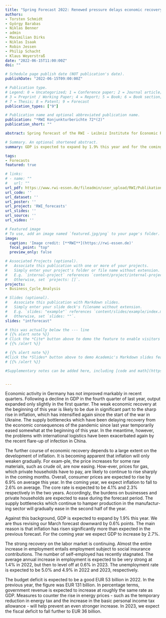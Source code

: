 ```yaml
---
title: "Spring Forecast 2022: Renewed pressure delays economic recovery in Germany once more"
authors:
- Torsten Schmidt
- György Barabas
- Niklas Benner
- admin
- Maximilian Dirks
- Niklas Isaak
- Robin Jessen
- Philip Schacht
- Klaus Weyerstraß
date: "2022-06-15T11:00:00Z"
doi: ""

# Schedule page publish date (NOT publication's date).
publishDate: "2022-06-15T09:00:00Z"

# Publication type.
# Legend: 0 = Uncategorized; 1 = Conference paper; 2 = Journal article;
# 3 = Preprint / Working Paper; 4 = Report; 5 = Book; 6 = Book section;
# 7 = Thesis; 8 = Patent; 9 = Forecast
publication_types: ["9"]

# Publication name and optional abbreviated publication name.
publication: "*RWI Konjunkturberichte 72*(2)"
publication_short: ""

abstract: Spring forecast of the RWI - Leibniz Institute for Economic Research

# Summary. An optional shortened abstract.
summary: GDP is expected to expand by 1.9% this year and for the coming year we expect GDP to increase by 2.7%. The further course of economic recovery depends to a large extent on the development of inflation. It is becoming apparent that inflation will only weaken gradually. For exam-ple, the price increases for some raw materials, such as crude oil, are now easing. How-ever, prices for gas, which private households have to pay, are likely to continue to rise sharply in the coming months. Overall, consumer prices are expected to rise by 6.9% on average this year.

tags:
- Forecasts
featured: true

# links:
# - name: ""
#   url: ""
url_pdf: https://www.rwi-essen.de/fileadmin/user_upload/RWI/Publikationen/Konjunkturberichte/rwi-kb_2-2022.pdf
url_code: ''
url_dataset: ''
url_poster: ''
url_project: 'RWI_forecasts'
url_slides: ''
url_source: ''
url_video: ''

# Featured image
# To use, add an image named `featured.jpg/png` to your page's folder.
image:
  caption: 'Image credit: [**RWI**](https://rwi-essen.de)'
  focal_point: "top"
  preview_only: false

# Associated Projects (optional).
#   Associate this publication with one or more of your projects.
#   Simply enter your project's folder or file name without extension.
#   E.g. `internal-project` references `content/project/internal-project/index.md`.
#   Otherwise, set `projects: []`.
projects:
- Business_Cycle_Analysis

# Slides (optional).
#   Associate this publication with Markdown slides.
#   Simply enter your slide deck's filename without extension.
#   E.g. `slides: "example"` references `content/slides/example/index.md`.
#   Otherwise, set `slides: ""`.
slides: "intforecast"

# this was actually below the --- line
# {{% alert note %}}
# Click the *Cite* button above to demo the feature to enable visitors to import publication metadata into their reference management software.
# {{% /alert %}}

# {{% alert note %}}
#Click the *Slides* button above to demo Academic's Markdown slides feature.
# {{% /alert %}}

#Supplementary notes can be added here, including [code and math](https://sourcethemes.com/academic/docs/writing-markdown-latex/).


---
```



Economic activity in Germany has not improved markably in recent quarters. Following a decline in GDP in the fourth quarter of last year, output expanded only slightly in the first quarter. The weak economic recovery at the beginning of this year is likely to be due in significant part to the sharp rise in inflation, which has intensified again since the start of the war in Ukraine. The supply bottlenecks which have been delaying recovery from the economic consequences of the pandemic since last year temporarily eased somewhat at the beginning of this year. In the meantime, however, the problems with international logistics have been exacerbated again by the recent flare-up of infection in China.

The further course of economic recovery depends to a large extent on the development of inflation. It is becoming apparent that inflation will only weaken gradually. For exam-ple, the price increases for some raw materials, such as crude oil, are now easing. How-ever, prices for gas, which private households have to pay, are likely to continue to rise sharply in the coming months. Overall, consumer prices are expected to rise by 6.9% on average this year. In the coming year, we expect inflation to fall to 2.6% on average. The core rate is expected to be 4.1% and 2.3% respectively in the two years. Accordingly, the burdens on businesses and private households are expected to ease during the forecast period. The supply bottlenecks which continue to hamper production in the manufactur-ing sector will gradually ease in the second half of the year.

Against this background, GDP is expected to expand by 1.9% this year. We are thus revising our March forecast downward by 0.6% points. The main reason is that inflation has risen significantly more than expected in the previous forecast. For the coming year we expect GDP to increase by 2.7%.

The strong recovery on the labor market is continuing. Almost the entire increase in employment entails employment subject to social insurance contributions. The number of self-employed has recently stagnated. The average annual increase in employment is expected to be very strong at 1.4% in 2022, but then to level off at 0.6% in 2023. The unemployment rate is expected to be 5.0% and 4.9% in 2022 and 2023, respectively.

The budget deficit is expected to be a good EUR 53 billion in 2022. In the previous year, the figure was EUR 131 billion. In percentage terms, government revenue is expected to increase at roughly the same rate as GDP. Measures to counter the rise in energy prices - such as the temporary reduction in energy tax and the increase in the basic personal income tax allowance - will help prevent an even stronger increase. In 2023, we expect the fiscal deficit to fall further to EUR 36 billion.
